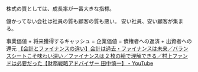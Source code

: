 株式の質としては、成長率が一番大きな指標。

儲かってない会社は社員の質も顧客の質も悪い。
安い社員、安い顧客が集まる。

事業価値 + 将来獲得するキャッシュ = 企業価値 = 債権者への返済 + 出資者への還元
[【会計とファイナンスの違い】会計は過去・ファイナンスは未来／バランスシートこそ味わい深い／ファイナンスは 2 枚の絵で理解できる／村上ファンドは必要だった【財務戦略アドバイザー 田中慎一】 - YouTube](https://www.youtube.com/watch?v=mCXfq8IQbcQ)
